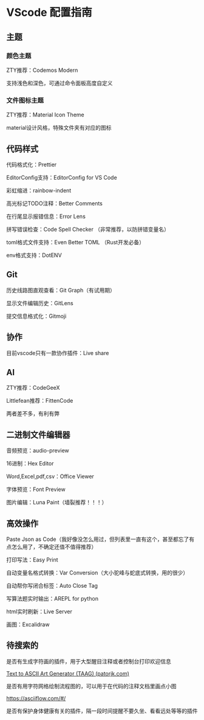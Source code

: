 # VScode 配置指南

## 主题

### 颜色主题

ZTY推荐：Codemos Modern

支持浅色和深色，可通过命令面板高度自定义

### 文件图标主题

ZTY推荐：Material Icon Theme

material设计风格，特殊文件夹有对应的图标

## 代码样式

代码格式化：Prettier

EditorConfig支持：EditorConfig for VS Code

彩虹缩进：rainbow-indent

高光标记TODO注释：Better Comments

在行尾显示报错信息：Error Lens

拼写错误检查：Code Spell Checker （非常推荐，以防拼错变量名）

toml格式文件支持：Even Better TOML （Rust开发必备）

env格式支持：DotENV

## Git

历史线路图直观查看：Git Graph（有试用期）

显示文件编辑历史：GitLens

提交信息格式化：Gitmoji

## 协作

目前vscode只有一款协作插件：Live share

## AI

ZTY推荐：CodeGeeX

Littlefean推荐：FittenCode

两者差不多，有利有弊

## 二进制文件编辑器

音频预览：audio-preview

16进制：Hex Editor

Word,Excel,pdf,csv：Office Viewer

字体预览：Font Preview

图片编辑：Luna Paint（墙裂推荐！！！）

## 高效操作

Paste Json as Code（我好像没怎么用过，但列表里一直有这个，甚至都忘了有点怎么用了，不确定还值不值得推荐）

打印写法：Easy Print

自动变量名格式转换：Var Conversion（大小驼峰与蛇底式转换，用的很少）

自动帮你写闭合标签：Auto Close Tag

写算法题实时输出：AREPL for python

html实时刷新：Live Server

画图：Excalidraw



## 待搜索的

是否有生成字符画的插件，用于大型醒目注释或者控制台打印欢迎信息

[Text to ASCII Art Generator (TAAG) (patorjk.com)](https://patorjk.com/software/taag/#p=testall&f=Graffiti&t=autoera)

是否有用字符网格绘制流程图的，可以用于在代码的注释文档里画点小图

https://asciiflow.com/#/

是否有保护身体健康有关的插件，隔一段时间提醒不要久坐、看看远处等等的插件